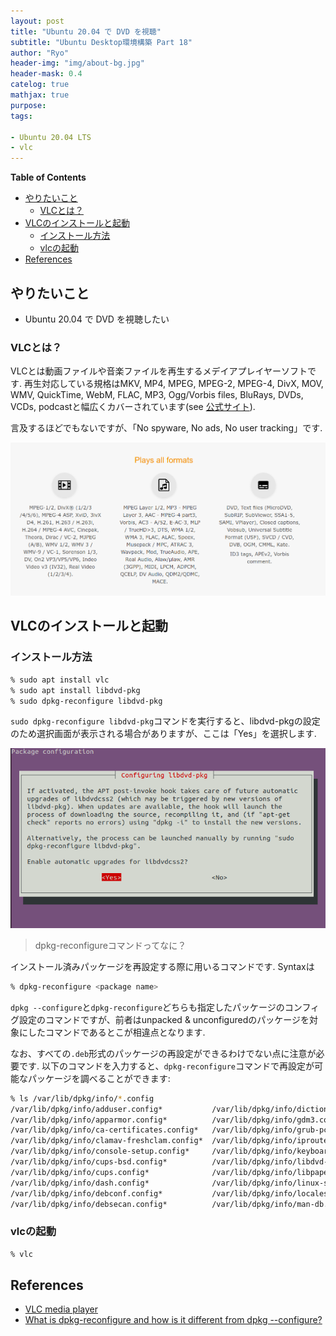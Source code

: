 ```yaml
---
layout: post
title: "Ubuntu 20.04 で DVD を視聴"
subtitle: "Ubuntu Desktop環境構築 Part 18"
author: "Ryo"
header-img: "img/about-bg.jpg"
header-mask: 0.4
catelog: true
mathjax: true
purpose: 
tags:

- Ubuntu 20.04 LTS
- vlc
---
```


<!-- Global site tag (gtag.js) - Google Analytics -->
<script async src="https://www.googletagmanager.com/gtag/js?id=G-LVL413SV09"></script>
<script>
  window.dataLayer = window.dataLayer || [];
  function gtag(){dataLayer.push(arguments);}
  gtag('js'
- new Date());

  gtag('config'
- 'G-LVL413SV09');
</script>


**Table of Contents**
<!-- START doctoc generated TOC please keep comment here to allow auto update -->
<!-- DON'T EDIT THIS SECTION, INSTEAD RE-RUN doctoc TO UPDATE -->

- [やりたいこと](#%E3%82%84%E3%82%8A%E3%81%9F%E3%81%84%E3%81%93%E3%81%A8)
  - [VLCとは？](#vlc%E3%81%A8%E3%81%AF)
- [VLCのインストールと起動](#vlc%E3%81%AE%E3%82%A4%E3%83%B3%E3%82%B9%E3%83%88%E3%83%BC%E3%83%AB%E3%81%A8%E8%B5%B7%E5%8B%95)
  - [インストール方法](#%E3%82%A4%E3%83%B3%E3%82%B9%E3%83%88%E3%83%BC%E3%83%AB%E6%96%B9%E6%B3%95)
  - [vlcの起動](#vlc%E3%81%AE%E8%B5%B7%E5%8B%95)
- [References](#references)

<!-- END doctoc generated TOC please keep comment here to allow auto update -->

## やりたいこと

- Ubuntu 20.04 で DVD を視聴したい

### VLCとは？

VLCとは動画ファイルや音楽ファイルを再生するメデイアプレイヤーソフトです. 再生対応している規格はMKV, MP4, MPEG, MPEG-2, MPEG-4, DivX, MOV, WMV, QuickTime, WebM, FLAC, MP3, Ogg/Vorbis files, BluRays, DVDs, VCDs, podcastと幅広くカバーされています(see [公式サイト](https://www.videolan.org/vlc/features.html)). 

言及するほどでもないですが、「No spyware, No ads, No user tracking」です.

<img src="https://github.com/ryonakimageserver/omorikaizuka/blob/master/%E3%83%96%E3%83%AD%E3%82%B0%E7%94%A8/20210409-002.png?raw=true">

## VLCのインストールと起動
### インストール方法

```zsh
% sudo apt install vlc
% sudo apt install libdvd-pkg
% sudo dpkg-reconfigure libdvd-pkg
```

`sudo dpkg-reconfigure libdvd-pkg`コマンドを実行すると、libdvd-pkgの設定のため選択画面が表示される場合がありますが、ここは「Yes」を選択します.

<img src="https://github.com/ryonakimageserver/omorikaizuka/blob/master/%E3%83%96%E3%83%AD%E3%82%B0%E7%94%A8/20210409-001.png?raw=true">

> dpkg-reconfigureコマンドってなに？

インストール済みパッケージを再設定する際に用いるコマンドです. Syntaxは

```zsh
% dpkg-reconfigure <package name>
```

`dpkg --configure`と`dpkg-reconfigure`どちらも指定したパッケージのコンフィグ設定のコマンドですが、前者はunpacked & unconfiguredのパッケージを対象にしたコマンドであるとこが相違点となります.

なお、すべての`.deb`形式のパッケージの再設定ができるわけでない点に注意が必要です. 以下のコマンドを入力すると、`dpkg-reconfigure`コマンドで再設定が可能なパッケージを調べることができます:

```zsh
% ls /var/lib/dpkg/info/*.config
/var/lib/dpkg/info/adduser.config*           /var/lib/dpkg/info/dictionaries-common.config*     /var/lib/dpkg/info/memtest86+.config*                 /var/lib/dpkg/info/ubuntu-advantage-tools.config*
/var/lib/dpkg/info/apparmor.config*          /var/lib/dpkg/info/gdm3.config*                    /var/lib/dpkg/info/openvpn.config*                    /var/lib/dpkg/info/ubuntu-drivers-common.config*
/var/lib/dpkg/info/ca-certificates.config*   /var/lib/dpkg/info/grub-pc.config*                 /var/lib/dpkg/info/popularity-contest.config*         /var/lib/dpkg/info/ufw.config*
/var/lib/dpkg/info/clamav-freshclam.config*  /var/lib/dpkg/info/iproute2.config*                /var/lib/dpkg/info/postfix.config*                    /var/lib/dpkg/info/unattended-upgrades.config*
/var/lib/dpkg/info/console-setup.config*     /var/lib/dpkg/info/keyboard-configuration.config*  /var/lib/dpkg/info/powerline.config*                  /var/lib/dpkg/info/wamerican.config*
/var/lib/dpkg/info/cups-bsd.config*          /var/lib/dpkg/info/libdvd-pkg.config*              /var/lib/dpkg/info/printer-driver-pnm2ppa.config*     /var/lib/dpkg/info/wbritish.config*
/var/lib/dpkg/info/cups.config*              /var/lib/dpkg/info/libpaper1:amd64.config*         /var/lib/dpkg/info/rkhunter.config*                   /var/lib/dpkg/info/xserver-xorg-legacy.config*
/var/lib/dpkg/info/dash.config*              /var/lib/dpkg/info/linux-sound-base.config*        /var/lib/dpkg/info/sane-utils.config*
/var/lib/dpkg/info/debconf.config*           /var/lib/dpkg/info/locales.config*                 /var/lib/dpkg/info/ttf-mscorefonts-installer.config*
/var/lib/dpkg/info/debsecan.config*          /var/lib/dpkg/info/man-db.config*                  /var/lib/dpkg/info/tzdata.config*
```

### vlcの起動

```zsh
% vlc
```

## References

- [VLC media player](https://www.videolan.org/vlc/)
- [What is dpkg-reconfigure and how is it different from dpkg --configure?](https://askubuntu.com/questions/590898/what-is-dpkg-reconfigure-and-how-is-it-different-from-dpkg-configure)